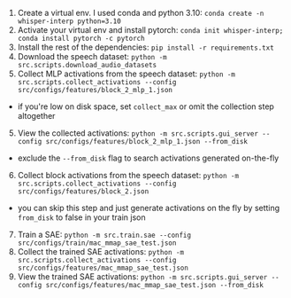 1. Create a virtual env. I used conda and python 3.10: `conda create -n whisper-interp python=3.10`
2. Activate your virtual env and install pytorch: `conda init whisper-interp; conda install pytorch -c pytorch`
2. Install the rest of the dependencies: `pip install -r requirements.txt`
3. Download the speech dataset: `python -m src.scripts.download_audio_datasets`
4. Collect MLP activations from the speech dataset: `python -m src.scripts.collect_activations --config src/configs/features/block_2_mlp_1.json`
- if you're low on disk space, set `collect_max` or omit the collection step altogether
5. View the collected activations: `python -m src.scripts.gui_server --config src/configs/features/block_2_mlp_1.json --from_disk`
- exclude the `--from_disk` flag to search activations generated on-the-fly
6. Collect block activations from the speech dataset: `python -m src.scripts.collect_activations --config src/configs/features/block_2.json`
- you can skip this step and just generate activations on the fly by setting `from_disk` to false in your train json
7. Train a SAE: `python -m src.train.sae --config src/configs/train/mac_mmap_sae_test.json`
8. Collect the trained SAE activations: `python -m src.scripts.collect_activations --config src/configs/features/mac_mmap_sae_test.json` 
9. View the trained SAE activations: `python -m src.scripts.gui_server --config src/configs/features/mac_mmap_sae_test.json --from_disk`